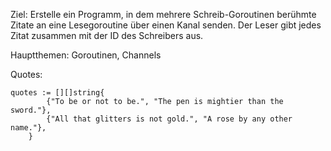 Ziel: Erstelle ein Programm, in dem mehrere Schreib-Goroutinen berühmte Zitate an eine Lesegoroutine über einen Kanal senden. Der Leser gibt jedes Zitat zusammen mit der ID des Schreibers aus.

Hauptthemen: Goroutinen, Channels

Quotes:
```
quotes := [][]string{
		{"To be or not to be.", "The pen is mightier than the sword."},
		{"All that glitters is not gold.", "A rose by any other name."},
	}
```